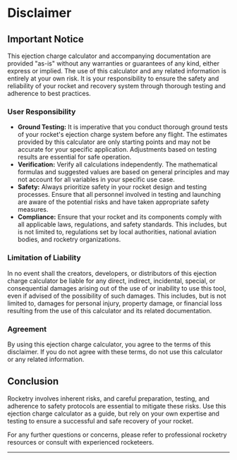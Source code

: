 # Disclaimer

## Important Notice

This ejection charge calculator and accompanying documentation are provided "as-is" without any warranties or guarantees of any kind, either express or implied. The use of this calculator and any related information is entirely at your own risk. It is your responsibility to ensure the safety and reliability of your rocket and recovery system through thorough testing and adherence to best practices.

### User Responsibility

- **Ground Testing:** It is imperative that you conduct thorough ground tests of your rocket's ejection charge system before any flight. The estimates provided by this calculator are only starting points and may not be accurate for your specific application. Adjustments based on testing results are essential for safe operation.
- **Verification:** Verify all calculations independently. The mathematical formulas and suggested values are based on general principles and may not account for all variables in your specific use case.
- **Safety:** Always prioritize safety in your rocket design and testing processes. Ensure that all personnel involved in testing and launching are aware of the potential risks and have taken appropriate safety measures.
- **Compliance:** Ensure that your rocket and its components comply with all applicable laws, regulations, and safety standards. This includes, but is not limited to, regulations set by local authorities, national aviation bodies, and rocketry organizations.

### Limitation of Liability

In no event shall the creators, developers, or distributors of this ejection charge calculator be liable for any direct, indirect, incidental, special, or consequential damages arising out of the use of or inability to use this tool, even if advised of the possibility of such damages. This includes, but is not limited to, damages for personal injury, property damage, or financial loss resulting from the use of this calculator and its related documentation.

### Agreement

By using this ejection charge calculator, you agree to the terms of this disclaimer. If you do not agree with these terms, do not use this calculator or any related information.

## Conclusion

Rocketry involves inherent risks, and careful preparation, testing, and adherence to safety protocols are essential to mitigate these risks. Use this ejection charge calculator as a guide, but rely on your own expertise and testing to ensure a successful and safe recovery of your rocket.

For any further questions or concerns, please refer to professional rocketry resources or consult with experienced rocketeers.

---
